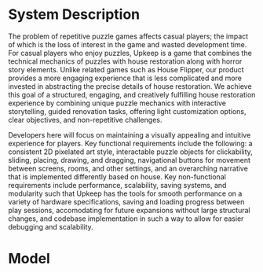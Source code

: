 # System Description #
The problem of repetitive puzzle games affects casual players; the impact of which is the loss of interest in the game and wasted development time. For casual players who enjoy puzzles, Upkeep is a game that combines the technical mechanics of puzzles with house restoration along with horror story elements. Unlike related games such as House Flipper, our product provides a more engaging experience that is less complicated and more invested in abstracting the precise details of house restoration. We achieve this goal of a structured, engaging, and creatively fulfilling house restoration experience by combining unique puzzle mechanics with interactive storytelling, guided renovation tasks, offering light customization options, clear objectives, and non-repetitive challenges.

Developers here will focus on maintaining a visually appealing and intuitive experience for players. Key functional requirements include the following: a consistent 2D pixelated art style, interactable puzzle objects for clickability, sliding, placing, drawing, and dragging, navigational buttons for movement between screens, rooms, and other settings, and an overarching narrative that is implemented differently based on house. Key non-functional requirements include performance, scalability, saving systems, and modularity such that Upkeep has the tools for smooth performance on a variety of hardware specifications, saving and loading progress between play sessions, accomodating for future expansions without large structural changes, and codebase implementation in such a way to allow for easier debugging and scalability.

# Model # 

